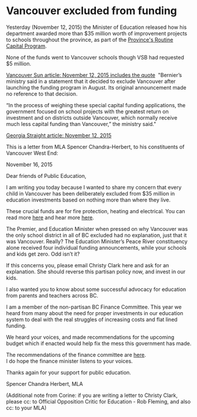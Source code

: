 # Vancouver excluded from funding

Yesterday (November 12, 2015) the Minister of Education released how his department awarded more than $35 million worth of improvement projects to schools throughout the province, as part of the [Province's Routine Capital Program](https://news.gov.bc.ca/releases/2015EDUC0075-001895).

None of the funds went to Vancouver schools though VSB had requested $5 million. 

[Vancouver Sun article: November 12, 2015 includes the quote](http://www.vancouversun.com/touch/story.html?id=11513003)
​
"Bernier’s ministry said in a statement that it decided to exclude Vancouver after launching the funding program in August. Its original announcement made no reference to that decision.

“In the process of weighing these special capital funding applications, the government focused on school projects with the greatest return on investment and on districts outside Vancouver, which normally receive much less capital funding than Vancouver,” the ministry said."

[Georgia Straight article: November 12, 2015](http://www.straight.com/news/577021/christy-clark-government-stiffs-vancouver-school-district-funding-announcement?utm_source=dlvr.it&utm_medium=twitter)

This is a letter from MLA Spencer Chandra-Herbert, to his constituents of Vancouver West End:

November 16, 2015
 
Dear friends of Public Education,
 
I am writing you today because I wanted to share my concern that every child in Vancouver has been deliberately excluded from $35 million in education investments based on nothing more than where they live.

These crucial funds are for fire protection, heating and electrical. You can read more [here](http://www.vancouversun.com/news/Vancouver+schools+excluded+from+million+grant+program/11513003/story.html) and hear more [here](https://soundcloud.com/cknw/bc-liberal-government-stiffing-funding-to-vancouver-school-district-the-simi-sara-show-fri-nov-13).

The Premier, and Education Minister when pressed on why Vancouver was the only school district  in all of BC excluded had no explanation, just that it was Vancouver. Really?
The Education Minister’s Peace River constituency alone received four individual funding announcements, while your schools and kids get zero. Odd isn’t it?

If this concerns you, please email Christy Clark here and ask for an explanation.  She should reverse this partisan policy now, and invest in our kids.

I also wanted you to know about some successful advocacy for education from parents and teachers across BC. 

I am a member of the non-partisan BC Finance Committee. This year we heard from many about the need for proper investments in our education system to deal with the real struggles of increasing costs and flat lined funding.

We heard your voices, and made recommendations for the upcoming budget which
if enacted would help fix the mess this government has made.
 
The recommendations of the finance committee are [here](https://www.leg.bc.ca/content/CommitteeDocuments/40th-parliament/4th-session/fgs/reports/PDF/Rpt-FGS-40-4-Report-on-Budget-2016-Consultations-2015-NOV-13.pdf).   
I do hope the finance minister listens to your voices.
 
Thanks again for your support for public education.
 
Spencer Chandra Herbert, MLA

(Additional note from Corine: if you are writing a letter to Christy Clark, please cc: to Official Opposition Critic for Education - Rob Fleming, and also cc: to your MLA)
